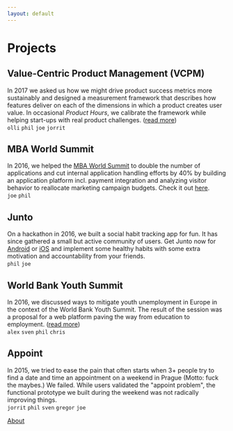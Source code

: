 ```yaml
---
layout: default
---
```


# [](#header-1)Projects


## [](#header-2)Value-Centric Product Management (VCPM)

In 2017 we asked us how we might drive product success metrics more sustainably and designed a measurement framework that describes how features deliver on each of the dimensions in which a product creates user value. In occasional _Product Hours_, we calibrate the framework while helping start-ups with real product challenges. ([read more](http://vcpm.org/))  
`olli` `phil` `joe` `jorrit`

## [](#header-2)MBA World Summit

In 2016, we helped the [MBA World Summit](http://mbaworldsummit.com/) to double the number of applications and cut internal application handling efforts by 40% by building an application platform incl. payment integration and analyzing visitor behavior to reallocate marketing campaign budgets. Check it out [here](http://admissions.mbaworldsummit.com/).  
`joe` `phil` 


## [](#header-2)Junto

On a hackathon in 2016, we built a social habit tracking app for fun. It has since gathered a small but active community of users. Get Junto now for [Android](https://play.google.com/store/apps/details?id=io.pallab.junto) or [iOS](https://itunes.apple.com/us/app/junto-mutual-improvement/id1326121611?mt=8) and implement some healthy habits with some extra motivation and accountability from your friends.  
`phil` `joe` 

## [](#header-2)World Bank Youth Summit

In 2016, we discussed ways to mitigate youth unemployment in Europe in the context of the World Bank Youth Summit. The result of the session was a proposal for a web platform paving the way from education to employment. ([read more](https://slack-files.com/T04HW89Q0-F2JBVQZ5F-b25d555850))  
`alex` `sven` `phil` `chris` 


## [](#header-2)Appoint

In 2015, we tried to ease the pain that often starts when 3+ people try to find a date and time an appointment on a weekend in Prague (Motto: fuck the maybes.) We failed. While users validated the "appoint problem", the functional prototype we built during the weekend was not radically improving things.  
`jorrit` `phil` `sven` `gregor` `joe`


[About](pals)